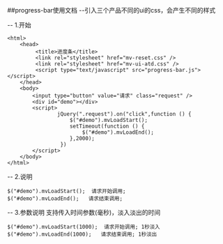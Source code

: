 ##progress-bar使用文档
--引入三个产品不同的ui的css，会产生不同的样式    
    
--  1.开始
   
    <html>
        <head>
             <title>进度条</title>
             <link rel="stylesheet" href="mv-reset.css" />
             <link rel="stylesheet" href="mv-ui-atd.css" /> 
             <script type="text/javascript" src="progress-bar.js"></script>
        </head>
        <body>
            <input type="button" value="请求" class="request" />
            <div id="demo"></div>
            <script>
                    jQuery(".request").on("click",function () {
                        $("#demo").mvLoadStart();
                        setTimeout(function () {
                            $("#demo").mvLoadEnd();
                        },2000);
                     })
            </script>
        </body>
    </html>

--  2.说明
    
    $("#demo").mvLoadStart();  请求开始调用;
    $("#demo").mvLoadEnd();   请求结束调用;
    
-- 3.参数说明
    支持传入时间参数(毫秒)，淡入淡出的时间
    
    $("#demo").mvLoadStart(1000);  请求开始调用; 1秒淡入
    $("#demo").mvLoadEnd(1000);   请求结束调用; 1秒淡出
    
    